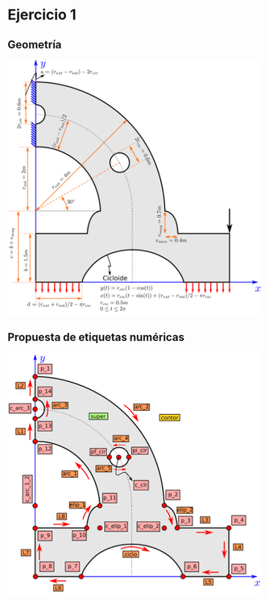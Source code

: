 # Ejercicio 1

## Geometría

![ejercicio_1_esquema.png](Figuras/ejercicio_1_esquema.png)


## Propuesta de etiquetas numéricas


![ejercicio_1_etiquetas.png](Figuras/ejercicio_1_etiquetas.png)
